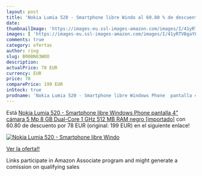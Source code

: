 ```yaml
---
layout: post
title: 'Nokia Lumia 520 - Smartphone libre Windo al 60.80 % de descuento'
date: 
thumbnailImage: 'https://images-eu.ssl-images-amazon.com/images/I/41yRTVBgaYL._SL200_.jpg'
images: [ 'https://images-eu.ssl-images-amazon.com/images/I/41yRTVBgaYL._SL200_.jpg' ]
comments: true
category: ofertas
author: ring
slug: B00BN83WOO
description:
actualPrice: 78 EUR
currency: EUR
price: 78
comparePrice: 199 EUR
inStock: true
prodname: 'Nokia Lumia 520 - Smartphone libre Windows Phone  pantalla 4"  cámara 5 Mp  8 GB  Dual-Core 1 GHz  512 MB RAM   negro [importado]'
---
```


Está [Nokia Lumia 520 - Smartphone libre Windows Phone  pantalla 4"  cámara 5 Mp  8 GB  Dual-Core 1 GHz  512 MB RAM   negro [importado]](https://www.amazon.es/dp/B00BN83WOO/?tag=tolees-21) con 60.80 de descuento por 78 EUR (original: 199 EUR) en el siguiente enlace!

[![Nokia Lumia 520 - Smartphone libre Windo](https://images-eu.ssl-images-amazon.com/images/I/41yRTVBgaYL._SL200_.jpg)](https://www.amazon.es/dp/B00BN83WOO/?tag=tolees-21)

[Ver la oferta!!](https://www.amazon.es/dp/B00BN83WOO/?tag=tolees-21)

Links participate in Amazon Associate program and might generate a comission on qualifying sales


